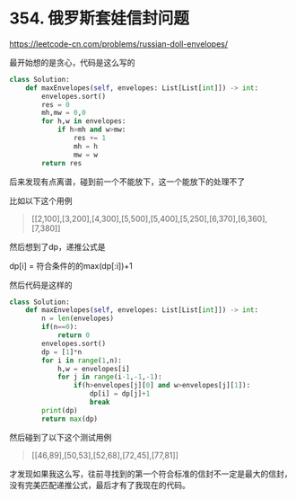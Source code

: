 # 354. 俄罗斯套娃信封问题

https://leetcode-cn.com/problems/russian-doll-envelopes/

最开始想的是贪心，代码是这么写的

```python
class Solution:
    def maxEnvelopes(self, envelopes: List[List[int]]) -> int:
        envelopes.sort()
        res = 0
        mh,mw = 0,0
        for h,w in envelopes:
            if h>mh and w>mw:
                res += 1
                mh = h
                mw = w
        return res
```

后来发现有点离谱，碰到前一个不能放下，这一个能放下的处理不了

比如以下这个用例
> [[2,100],[3,200],[4,300],[5,500],[5,400],[5,250],[6,370],[6,360],[7,380]]

然后想到了dp，递推公式是

dp[i] = 符合条件的的max(dp[:i])+1

然后代码是这样的

```python
class Solution:
    def maxEnvelopes(self, envelopes: List[List[int]]) -> int:
        n = len(envelopes)
        if(n==0):
            return 0
        envelopes.sort()
        dp = [1]*n
        for i in range(1,n):
            h,w = envelopes[i]
            for j in range(i-1,-1,-1):
                if(h>envelopes[j][0] and w>envelopes[j][1]):
                    dp[i] = dp[j]+1
                    break
        print(dp)
        return max(dp)
```

然后碰到了以下这个测试用例

> [[46,89],[50,53],[52,68],[72,45],[77,81]]

才发现如果我这么写，往前寻找到的第一个符合标准的信封不一定是最大的信封，没有完美匹配递推公式，最后才有了我现在的代码。
